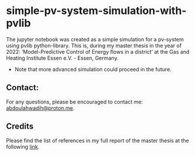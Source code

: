 # simple-pv-system-simulation-with-pvlib


The jupyter notebook was created as a simple simulation for a pv-system using pvlib python-library. This is, during my master thesis in the year of 2022: ‘Model-Predictive Control of Energy flows in a district’ at the Gas and Heating Institute Essen e.V. - Essen, Germany. 

* Note that more advanced simulation could proceed in the future.

## Contact:
For any questions, please be encouraged to contact me: abdoulahwadih@proton.me.

## Credits
Please find the list of references in my full report of the master thesis at the following [link](https://drive.proton.me/urls/QV9DNENST4#qdqFD780Mfiu).
